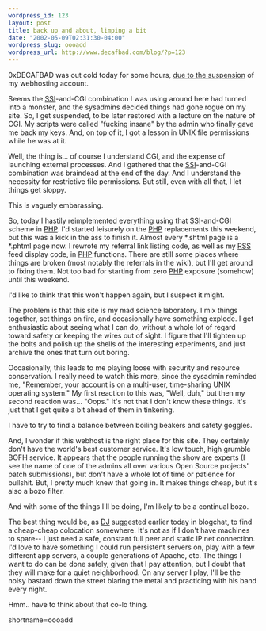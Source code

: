 ```yaml
--- 
wordpress_id: 123
layout: post
title: back up and about, limping a bit
date: "2002-05-09T02:31:30-04:00"
wordpress_slug: oooadd
wordpress_url: http://www.decafbad.com/blog/?p=123
---
```

<p>0xDECAFBAD was out cold today for some hours, <a href="http://www.decafbad.com/down-n-out.html">due to the suspension</a> of my webhosting account.</p>
<p>Seems the <a href="http://www.decafbad.com/twiki/bin/view/Main/SSI">SSI</a>-and-CGI combination I was using around here had turned into a monster, and the sysadmins decided things had gone rogue on my site.  So, I get suspended, to be later restored with a lecture on the nature of CGI.  My scripts were called "fucking insane" by the admin who finally gave me back my keys.  And, on top of it, I got a lesson in UNIX file permissions while he was at it.</p>
<p>Well, the thing is... of course I understand CGI, and the expense of launching external processes.  And I gathered that the <a href="http://www.decafbad.com/twiki/bin/view/Main/SSI">SSI</a>-and-CGI combination was braindead at the end of the day.  And I understand the necessity for restrictive file permissions.  But still, even with all that, I let things get sloppy.  </p>
<p>This is vaguely embarassing.</p>
<p>So, today I hastily reimplemented everything using that <a href="http://www.decafbad.com/twiki/bin/view/Main/SSI">SSI</a>-and-CGI scheme in <a href="http://www.decafbad.com/twiki/bin/view/Main/PHP">PHP</a>.  I'd started leisurely on the <a href="http://www.decafbad.com/twiki/bin/view/Main/PHP">PHP</a> replacements this weekend, but this was a kick in the ass to finish it.  Almost every *.shtml page is a *.phtml page now.  I rewrote my referral link listing code, as well as my <a href="http://www.decafbad.com/twiki/bin/view/Main/RSS">RSS</a> feed display code, in <a href="http://www.decafbad.com/twiki/bin/view/Main/PHP">PHP</a> functions.  There are still some places where things are broken (most notably the referrals in the wiki), but I'll get around to fixing them.  Not too bad for starting from zero <a href="http://www.decafbad.com/twiki/bin/view/Main/PHP">PHP</a> exposure (somehow) until this weekend.</p>
<p>I'd like to think that this won't happen again, but I suspect it might.</p>
<p>The problem is that this site is my mad science laboratory.  I mix things together, set things on fire, and occasionally have something explode.  I get enthusiastic about seeing what I can do, without a whole lot of regard toward safety or keeping the wires out of sight.  I figure that I'll tighten up the bolts and polish up the shells of the interesting experiments, and just archive the ones that turn out boring.</p>
<p>Occasionally, this leads to me playing loose with security and resource conservation.  I really need to watch this more, since the sysadmin reminded me, "Remember, your account is on a multi-user, time-sharing UNIX operating system."  My first reaction to this was, "Well, duh," but then my second reaction was... "Oops."  It's not that I don't know these things.  It's just that I get quite a bit ahead of them in tinkering.</p>
<p>I have to try to find a balance between boiling beakers and safety goggles.</p>
<p>And, I wonder if this webhost is the right place for this site.  They certainly don't have the world's best customer service.  It's low touch, high grumble BOFH service.  It appears that the people running the show are experts (I see the name of one of the admins all over various Open Source projects' patch submissions), but don't have a whole lot of time or patience for bullshit.  But, I pretty much knew that going in.  It makes things cheap, but it's also a bozo filter.</p>
<p>And with some of the things I'll be doing, I'm likely to be a continual bozo.</p>
<p>The best thing would be, as <a href="http://www.pipetree.com/qmacro/">DJ</a> suggested earlier today in blogchat, to find a cheap-cheap colocation somewhere.  It's not as if I don't have machines to spare-- I just need a safe, constant full peer and static IP net connection.  I'd love to have something I could run persistent servers on, play with a few different app servers, a couple generations of Apache, etc.  The things I want to do can be done safely, given that I pay attention, but I doubt that they will make for a quiet neighborhood.  On any server I play, I'll be the noisy bastard down the street blaring the metal and practicing with his band every night.</p>
<p>Hmm.. have to think about that co-lo thing.</p>
<!--more-->
shortname=oooadd
